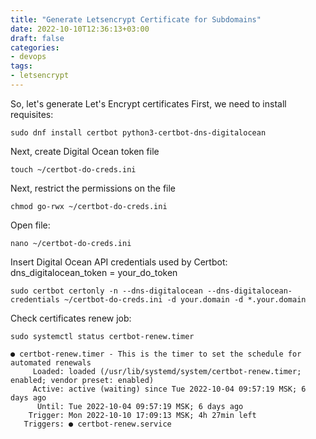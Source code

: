 ```yaml
---
title: "Generate Letsencrypt Certificate for Subdomains"
date: 2022-10-10T12:36:13+03:00
draft: false
categories:
- devops
tags:
- letsencrypt
---
```

<!--more--> 
So, let's generate Let's Encrypt certificates
First, we need to install requisites:
```
sudo dnf install certbot python3-certbot-dns-digitalocean
```
Next, create Digital Ocean token file
```
touch ~/certbot-do-creds.ini
```

Next, restrict the permissions on the file

```
chmod go-rwx ~/certbot-do-creds.ini
```
Open file:
```
nano ~/certbot-do-creds.ini
```
Insert Digital Ocean API credentials used by Certbot:
dns_digitalocean_token = your_do_token

```
sudo certbot certonly -n --dns-digitalocean --dns-digitalocean-credentials ~/certbot-do-creds.ini -d your.domain -d *.your.domain
```
Check certificates renew job:

```
sudo systemctl status certbot-renew.timer  

● certbot-renew.timer - This is the timer to set the schedule for automated renewals
     Loaded: loaded (/usr/lib/systemd/system/certbot-renew.timer; enabled; vendor preset: enabled)
     Active: active (waiting) since Tue 2022-10-04 09:57:19 MSK; 6 days ago
      Until: Tue 2022-10-04 09:57:19 MSK; 6 days ago
    Trigger: Mon 2022-10-10 17:09:13 MSK; 4h 27min left
   Triggers: ● certbot-renew.service
```
